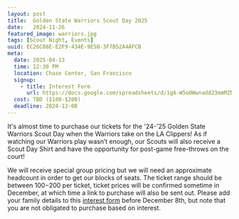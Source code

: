 ```yaml
---
layout: post
title:  Golden State Warriors Scout Day 2025
date:   2024-11-26
featured_image: warriors.jpg
tags: [Scout Night, Events]
uuid: EC26C86E-E2F9-434E-9E5B-3F7B52A4AFCB
meta:
  date: 2025-04-13
  time: 12:30 PM
  location: Chase Center, San Francisco
  signup:
    - title: Interest Form
      url: https://docs.google.com/spreadsheets/d/1gA-W5oOWwnadd23mmMZNDeEWwrTVq5tP2ev2JB0aQWs/edit?usp=sharing
  cost: TBD ($100-$200)
  deadline: 2024-12-08
---
```


It's almost time to purchase our tickets for the '24-'25 Golden State Warriors Scout Day when the Warriors take on the LA Clippers! As if watching our Warriors play wasn’t enough, our Scouts will also receive a Scout Day Shirt and have the opportunity for post-game free-throws on the court!

We will receive special group pricing but we will need an approximate headcount in order to get our blocks of seats. The ticket range should be between $100-$200 per ticket, ticket prices will be confirmed sometime in December, at which time a link to purchase will also be sent out. Please add your family details to this [interest form](https://docs.google.com/spreadsheets/d/1gA-W5oOWwnadd23mmMZNDeEWwrTVq5tP2ev2JB0aQWs/edit?usp=sharing) before December 8th, but note that you are not obligated to purchase based on interest.
